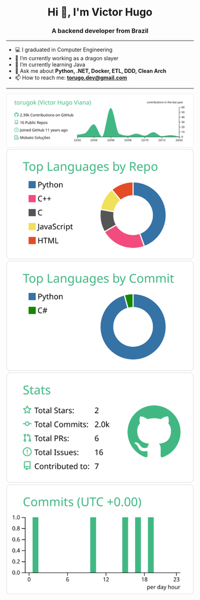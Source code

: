 <h1 align="center">Hi 👋, I'm Victor Hugo</h1>
<h3 align="center">A backend developer from Brazil</h3>

---
- :computer: I graduated in Computer Engineering
- 🔭 I’m currently working as a dragon slayer
- 🌱 I’m currently learning Java
- 💬 Ask me about **Python, .NET, Docker, ETL, DDD, Clean Arch**
- 📫 How to reach me: **torugo.dev@gmail.com**
---

[![](https://raw.githubusercontent.com/torugok/torugok/main/profile-summary-card-output/vue/0-profile-details.svg)](https://github.com/vn7n24fzkq/github-profile-summary-cards)
[![](https://raw.githubusercontent.com/torugok/torugok/main/profile-summary-card-output/vue/1-repos-per-language.svg)](https://github.com/vn7n24fzkq/github-profile-summary-cards) [![](https://raw.githubusercontent.com/torugok/torugok/main/profile-summary-card-output/vue/2-most-commit-language.svg)](https://github.com/vn7n24fzkq/github-profile-summary-cards)
[![](https://raw.githubusercontent.com/torugok/torugok/main/profile-summary-card-output/vue/3-stats.svg)](https://github.com/vn7n24fzkq/github-profile-summary-cards) [![](https://raw.githubusercontent.com/torugok/torugok/main/profile-summary-card-output/vue/4-productive-time.svg)](https://github.com/vn7n24fzkq/github-profile-summary-cards)
